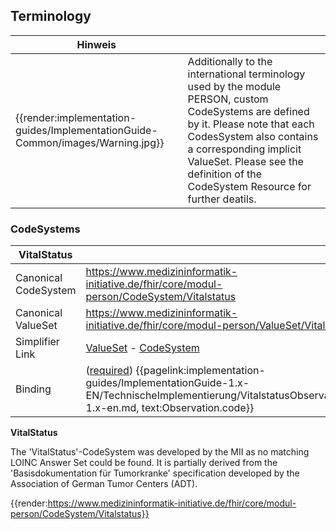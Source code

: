 ## Terminology

| Hinweis |  |
|---------|---------------------|
| {{render:implementation-guides/ImplementationGuide-Common/images/Warning.jpg}}  | Additionally to the international terminology used by the module PERSON, custom CodeSystems are defined by it. Please note that each CodesSystem also contains a corresponding implicit ValueSet. Please see the definition of the CodeSystem Resource for further deatils.|

### CodeSystems

| VitalStatus | |
|--|--|
|Canonical CodeSystem | https://www.medizininformatik-initiative.de/fhir/core/modul-person/CodeSystem/Vitalstatus  |
|Canonical ValueSet | https://www.medizininformatik-initiative.de/fhir/core/modul-person/ValueSet/Vitalstatus  |
|Simplifier Link| [ValueSet](https://www.medizininformatik-initiative.de/fhir/core/modul-person/ValueSet/Vitalstatus&fhirVersion=R4&scope=de.medizininformatikinitiative.kerndatensatz.person@1.0.16) - [CodeSystem](https://www.medizininformatik-initiative.de/fhir/core/modul-person/CodeSystem/Vitalstatus&fhirVersion=R4&scope=de.medizininformatikinitiative.kerndatensatz.person@1.0.16)|
| Binding | ([required](http://hl7.org/fhir/terminologies.html#required)) {{pagelink:implementation-guides/ImplementationGuide-1.x-EN/TechnischeImplementierung/VitalstatusObservation-1.x-en.md, text:Observation.code}}|

**VitalStatus**

The 'VitalStatus'-CodeSystem was developed by the MII as no matching LOINC Answer Set could be found. It is partially derived from the 'Basisdokumentation für Tumorkranke' specification developed by the Association of German Tumor Centers (ADT).

{{render:https://www.medizininformatik-initiative.de/fhir/core/modul-person/CodeSystem/Vitalstatus}}
